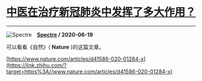 # [中医在治疗新冠肺炎中发挥了多大作用？](https://www.zhihu.com/answer/1291691658)

-----------------------------------------------------------------

![Spectre](https://pic1.zhimg.com/v2-deb7e29eedbac4e2be9c56a5c2cf6578.jpg?source=1940ef5c "Spectre")&emsp;**[Spectre](https://www.zhihu.com/people/spectre-48-28) / 2020-06-19**

可以看看《自然》( **Nature** )的这篇文章。

[https://www.nature.com/articles/d41586-020-01284-x](https://link.zhihu.com/?target=https%3A//www.nature.com/articles/d41586-020-01284-x)

